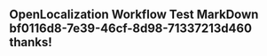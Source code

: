 <properties
ms.topic="hero-topic"
ms.test1="hero-topic"
ms.test2="test"/>

## OpenLocalization Workflow Test MarkDown bf0116d8-7e39-46cf-8d98-71337213d460 thanks!

